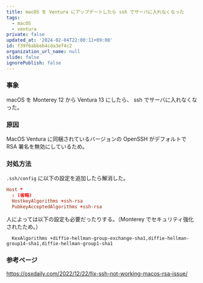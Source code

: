 ```yaml
---
title: macOS を Ventura にアップデートしたら ssh でサーバに入れなくなった
tags:
  - macOS
  - ventura
private: false
updated_at: '2024-02-04T22:00:11+09:00'
id: f39f6abbeb4cda3ef4c2
organization_url_name: null
slide: false
ignorePublish: false
---
```


### 事象

macOS を Monterey 12 から Ventura 13 にしたら、 ssh でサーバに入れなくなった。

### 原因

MacOS Ventura に同梱されているバージョンの OpenSSH がデフォルトで RSA 署名を無効にしているため。

### 対処方法

`.ssh/config` に以下の設定を追加したら解消した。

```conf
Host *
  : (省略)
  HostkeyAlgorithms +ssh-rsa
  PubkeyAcceptedAlgorithms +ssh-rsa
```

人によっては以下の設定も必要だったりする。（Monterey でセキュリティ強化されたため。）

```
  KexAlgorithms +diffie-hellman-group-exchange-sha1,diffie-hellman-group14-sha1,diffie-hellman-group1-sha1
```

### 参考ページ

https://osxdaily.com/2022/12/22/fix-ssh-not-working-macos-rsa-issue/
